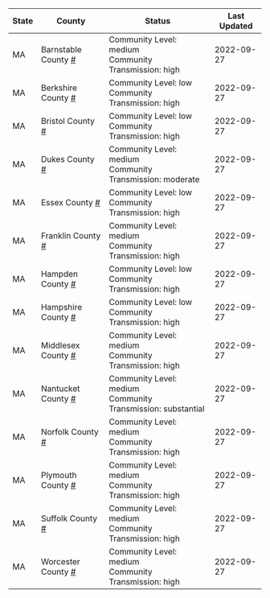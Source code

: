 State | County | Status | Last Updated
--- | --- | --- | --- 
MA | Barnstable County <a href="#barnstable_county">#</a> | <a name="barnstable_county"></a>Community Level: medium<br/>Community Transmission: high | 2022-09-27
MA | Berkshire County <a href="#berkshire_county">#</a> | <a name="berkshire_county"></a>Community Level: low<br/>Community Transmission: high | 2022-09-27
MA | Bristol County <a href="#bristol_county">#</a> | <a name="bristol_county"></a>Community Level: low<br/>Community Transmission: high | 2022-09-27
MA | Dukes County <a href="#dukes_county">#</a> | <a name="dukes_county"></a>Community Level: medium<br/>Community Transmission: moderate | 2022-09-27
MA | Essex County <a href="#essex_county">#</a> | <a name="essex_county"></a>Community Level: low<br/>Community Transmission: high | 2022-09-27
MA | Franklin County <a href="#franklin_county">#</a> | <a name="franklin_county"></a>Community Level: medium<br/>Community Transmission: high | 2022-09-27
MA | Hampden County <a href="#hampden_county">#</a> | <a name="hampden_county"></a>Community Level: low<br/>Community Transmission: high | 2022-09-27
MA | Hampshire County <a href="#hampshire_county">#</a> | <a name="hampshire_county"></a>Community Level: low<br/>Community Transmission: high | 2022-09-27
MA | Middlesex County <a href="#middlesex_county">#</a> | <a name="middlesex_county"></a>Community Level: medium<br/>Community Transmission: high | 2022-09-27
MA | Nantucket County <a href="#nantucket_county">#</a> | <a name="nantucket_county"></a>Community Level: medium<br/>Community Transmission: substantial | 2022-09-27
MA | Norfolk County <a href="#norfolk_county">#</a> | <a name="norfolk_county"></a>Community Level: medium<br/>Community Transmission: high | 2022-09-27
MA | Plymouth County <a href="#plymouth_county">#</a> | <a name="plymouth_county"></a>Community Level: medium<br/>Community Transmission: high | 2022-09-27
MA | Suffolk County <a href="#suffolk_county">#</a> | <a name="suffolk_county"></a>Community Level: medium<br/>Community Transmission: high | 2022-09-27
MA | Worcester County <a href="#worcester_county">#</a> | <a name="worcester_county"></a>Community Level: medium<br/>Community Transmission: high | 2022-09-27
